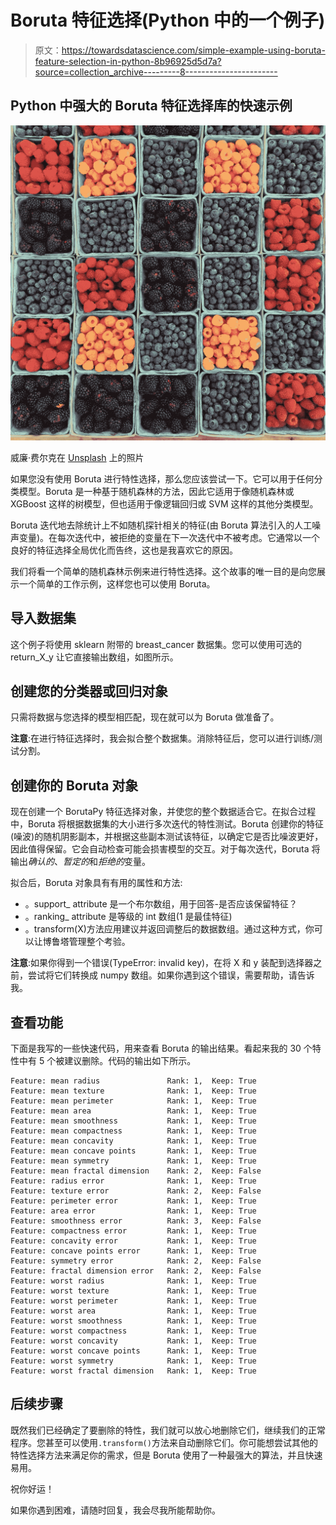 # Boruta 特征选择(Python 中的一个例子)

> 原文：<https://towardsdatascience.com/simple-example-using-boruta-feature-selection-in-python-8b96925d5d7a?source=collection_archive---------8----------------------->

## Python 中强大的 Boruta 特征选择库的快速示例

![](img/4a79ca08c1d79bbdfbf93f4995e7c077.png)

威廉·费尔克在 [Unsplash](https://unsplash.com?utm_source=medium&utm_medium=referral) 上的照片

如果您没有使用 Boruta 进行特性选择，那么您应该尝试一下。它可以用于任何分类模型。Boruta 是一种基于随机森林的方法，因此它适用于像随机森林或 XGBoost 这样的树模型，但也适用于像逻辑回归或 SVM 这样的其他分类模型。

Boruta 迭代地去除统计上不如随机探针相关的特征(由 Boruta 算法引入的人工噪声变量)。在每次迭代中，被拒绝的变量在下一次迭代中不被考虑。它通常以一个良好的特征选择全局优化而告终，这也是我喜欢它的原因。

我们将看一个简单的随机森林示例来进行特性选择。这个故事的唯一目的是向您展示一个简单的工作示例，这样您也可以使用 Boruta。

## 导入数据集

这个例子将使用 sklearn 附带的 breast_cancer 数据集。您可以使用可选的 return_X_y 让它直接输出数组，如图所示。

## 创建您的分类器或回归对象

只需将数据与您选择的模型相匹配，现在就可以为 Boruta 做准备了。

**注意**:在进行特征选择时，我会拟合整个数据集。消除特征后，您可以进行训练/测试分割。

## 创建你的 Boruta 对象

现在创建一个 BorutaPy 特征选择对象，并使您的整个数据适合它。在拟合过程中，Boruta 将根据数据集的大小进行多次迭代的特性测试。Boruta 创建你的特征(噪波)的随机阴影副本，并根据这些副本测试该特征，以确定它是否比噪波更好，因此值得保留。它会自动检查可能会损害模型的交互。对于每次迭代，Boruta 将输出*确认的*、*暂定的*和*拒绝的*变量。

拟合后，Boruta 对象具有有用的属性和方法:

*   。support_ attribute 是一个布尔数组，用于回答-是否应该保留特征？
*   。ranking_ attribute 是等级的 int 数组(1 是最佳特征)
*   。transform(X)方法应用建议并返回调整后的数据数组。通过这种方式，你可以让博鲁塔管理整个考验。

**注意**:如果你得到一个错误(TypeError: invalid key)，在将 X 和 y 装配到选择器之前，尝试将它们转换成 numpy 数组。如果你遇到这个错误，需要帮助，请告诉我。

## 查看功能

下面是我写的一些快速代码，用来查看 Boruta 的输出结果。看起来我的 30 个特性中有 5 个被建议删除。代码的输出如下所示。

```
Feature: mean radius               Rank: 1,  Keep: True
Feature: mean texture              Rank: 1,  Keep: True
Feature: mean perimeter            Rank: 1,  Keep: True
Feature: mean area                 Rank: 1,  Keep: True
Feature: mean smoothness           Rank: 1,  Keep: True
Feature: mean compactness          Rank: 1,  Keep: True
Feature: mean concavity            Rank: 1,  Keep: True
Feature: mean concave points       Rank: 1,  Keep: True
Feature: mean symmetry             Rank: 1,  Keep: True
Feature: mean fractal dimension    Rank: 2,  Keep: False
Feature: radius error              Rank: 1,  Keep: True
Feature: texture error             Rank: 2,  Keep: False
Feature: perimeter error           Rank: 1,  Keep: True
Feature: area error                Rank: 1,  Keep: True
Feature: smoothness error          Rank: 3,  Keep: False
Feature: compactness error         Rank: 1,  Keep: True
Feature: concavity error           Rank: 1,  Keep: True
Feature: concave points error      Rank: 1,  Keep: True
Feature: symmetry error            Rank: 2,  Keep: False
Feature: fractal dimension error   Rank: 2,  Keep: False
Feature: worst radius              Rank: 1,  Keep: True
Feature: worst texture             Rank: 1,  Keep: True
Feature: worst perimeter           Rank: 1,  Keep: True
Feature: worst area                Rank: 1,  Keep: True
Feature: worst smoothness          Rank: 1,  Keep: True
Feature: worst compactness         Rank: 1,  Keep: True
Feature: worst concavity           Rank: 1,  Keep: True
Feature: worst concave points      Rank: 1,  Keep: True
Feature: worst symmetry            Rank: 1,  Keep: True
Feature: worst fractal dimension   Rank: 1,  Keep: True
```

## 后续步骤

既然我们已经确定了要删除的特性，我们就可以放心地删除它们，继续我们的正常程序。您甚至可以使用`.transform()`方法来自动删除它们。你可能想尝试其他的特性选择方法来满足你的需求，但是 Boruta 使用了一种最强大的算法，并且快速易用。

祝你好运！

如果你遇到困难，请随时回复，我会尽我所能帮助你。